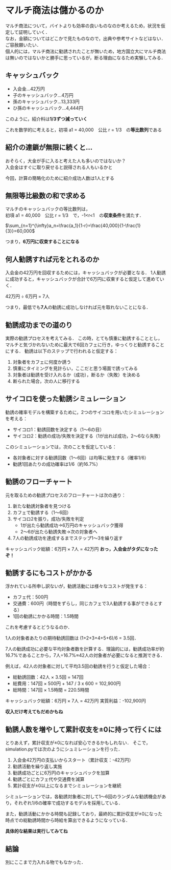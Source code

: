 # マルチ商法は儲かるのか
マルチ商法について，バイトよりも効率の良いものなのか考えるため，状況を仮定して証明していく．  
なお，金額についてはどこかで見たものなので，出典や参考サイトなどはない．ご容赦願いたい．  
個人的には，マルチ商法に勧誘されたことが無いため，地方国立大にマルチ商法は無いのではないかと勝手に思っているが，断る理由になるため実験してみる．　　

## キャッシュバック
* 入会金...42万円
* 子のキャッシュバック...4万円
* 孫のキャッシュバック...13,333円
* ひ孫のキャッシュバック...4,444円

このように，紹介料は**1/3ずつ減っていく**

これを数学的に考えると，初項 a1 = 40,000　公比 r = 1/3　の**等比数列**である  

## 紹介の連鎖が無限に続くと...
おそらく，大金が手に入ると考えた人も多いのではないか？  
入会金はすぐに取り戻せると説得される人もいるかと

今回，計算の簡略化のために紹介成功人数は1人とする  

## 無限等比級数の和で求める
マルチのキャッシュバックの等比数列は，  
初項 a1 = 40,000　公比 r = 1/3　で，-1<r<1　の**収束条件**を満たす．  

$\sum_{n=1}^{\infty}a_n=\frac{a_1}{1-r}=\frac{40,000}{1-\frac{1}{3}}=60,000$

つまり，**6万円に収束することになる**

## 何人勧誘すれば元をとれるのか

入会金の42万円を回収するためには，キャッシュバックが必要となる．
1人勧誘に成功すると，キャッシュバックが合計で6万円に収束すると仮定して進めていく．

42万円 ÷ 6万円 = 7人

つまり，最低でも**7人**の勧誘に成功しなければ元を取れないことになる．

## 勧誘成功までの道のり
実際の勧誘プロセスを考えてみる．
この時，とても慎重に勧誘することとし，マルチと気づかれないために最大で6回カフェに行き，ゆっくりと勧誘することにする．
勧誘は以下のステップで行われると仮定する：

1. 対象者をカフェに何度か誘う
2. 慎重にタイミングを見計らい，ここだと思う場面で誘ってみる
3. 対象者は勧誘を受け入れるか（成功），断るか（失敗）を決める
4. 断られた場合，次の人に移行する

## サイコロを使った勧誘シミュレーション
勧誘の確率モデルを構築するために，2つのサイコロを用いたシミュレーションを考える：

- サイコロ1：勧誘回数を決定する（1～6の目）
- サイコロ2：勧誘の成功/失敗を決定する（1が出れば成功，2～6なら失敗）

このシミュレーションでは，次のことを仮定している：
- 各対象者に対する勧誘回数（1～6回）は均等に発生する（確率1/6）
- 勧誘1回あたりの成功確率は1/6（約16.7%）

## 勧誘のフローチャート
元を取るための勧誘プロセスのフローチャートは次の通り：

1. 新たな勧誘対象者を見つける
2. カフェで勧誘する（1～6回）
3. サイコロ2を振り，成功/失敗を判定
   - 1が出たら勧誘成功→6万円のキャッシュバック獲得
   - 2～6が出たら勧誘失敗→次の対象者へ
4. 7人の勧誘成功を達成するまでステップ1～3を繰り返す

キャッシュバック総額：6万円 × 7人 = 42万円
**おっ，入会金がタダになったぞ！**

## 勧誘するにもコストがかかる

浮かれている所申し訳ないが，勧誘活動には様々なコストが発生する：

- カフェ代：500円
- 交通費：600円（時間をずらし，同じカフェで3人勧誘する事ができるとする）
- 1回の勧誘にかかる時間：1.5時間

これを考慮するとどうなるのか．

1人の対象者あたりの期待勧誘回数は (1+2+3+4+5+6)/6 = 3.5回．

7人の勧誘成功に必要な平均対象者数を計算する．理論的には，勧誘成功率が約16.7%であることから，7人÷16.7%≈42人の対象者が必要になると推測できる．

例えば，42人の対象者に対して平均3.5回の勧誘を行うと仮定した場合：
- 総勧誘回数：42人 × 3.5回 = 147回
- 総費用：147回 × 500円 + 147 / 3 x 600 = 102,900円
- 総時間：147回 × 1.5時間 = 220.5時間

キャッシュバック総額：6万円 × 7人 = 42万円
実質利益：-102,900円

**収入だけ考えてもだめかもね**

## 勧誘人数を増やして累計収支を±0に持って行くには

とりあえず，累計収支が±0になれば安心できるかもしれない．
そこで，simulation.pyでは次のようにシュミレーションを行った．

1. 入会金42万円の支払いからスタート（累計収支：-42万円）
2. 勧誘活動を繰り返し実施
3. 勧誘成功ごとに6万円のキャッシュバックを加算
4. 勧誘ごとにカフェ代や交通費を減算
5. 累計収支が±0以上になるまでシミュレーションを継続

シミュレーションでは，各勧誘対象者に対して1〜6回のランダムな勧誘機会があり，それぞれ1/6の確率で成功するモデルを採用している．

また，勧誘活動にかかる時間も記録しており，最終的に累計収支が±0になった時点での総勧誘時間から時給を算出できるようになっている．

**具体的な結果は実行してみてね**

## 結論
別にここまで力入れる物でもなかった．
